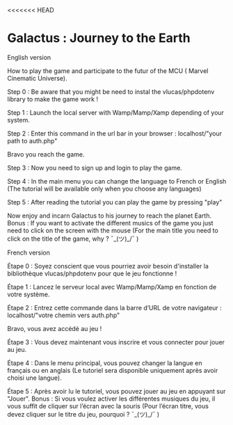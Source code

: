 <<<<<<< HEAD

# Galactus : Journey to the Earth

English version

How to play the game and participate to the futur of the MCU ( Marvel Cinematic Universe).

Step 0 : Be aware that you might be need to instal the vlucas/phpdotenv library to make the game work !

Step 1 :
Launch the local server with Wamp/Mamp/Xamp depending of your system.

Step 2 :
Enter this command in the url bar in your browser : localhost/"your path to auth.php"

Bravo you reach the game.

Step 3 :
Now you need to sign up and login to play the game.

Step 4 :
In the main menu you can change the language to French or English (The tutorial will be available only when you choose any languages)

Step 5 :
After reading the tutorial you can play the game by pressing "play"

Now enjoy and incarn Galactus to his journey to reach the planet Earth.
Bonus : If you want to activate the different musics of the game you just need to click on the screen with the mouse (For the main title you need to click on the title of the game, why ? ¯\_(ツ)\_/¯ )

French version

Étape 0 : Soyez conscient que vous pourriez avoir besoin d'installer la bibliothèque vlucas/phpdotenv pour que le jeu fonctionne !

Étape 1 :
Lancez le serveur local avec Wamp/Mamp/Xamp en fonction de votre système.

Étape 2 :
Entrez cette commande dans la barre d’URL de votre navigateur : localhost/"votre chemin vers auth.php"

Bravo, vous avez accédé au jeu !

Étape 3 :
Vous devez maintenant vous inscrire et vous connecter pour jouer au jeu.

Étape 4 :
Dans le menu principal, vous pouvez changer la langue en français ou en anglais (Le tutoriel sera disponible uniquement après avoir choisi une langue).

Étape 5 :
Après avoir lu le tutoriel, vous pouvez jouer au jeu en appuyant sur "Jouer".
Bonus : Si vous voulez activer les différentes musiques du jeu, il vous suffit de cliquer sur l’écran avec la souris (Pour l’écran titre, vous devez cliquer sur le titre du jeu, pourquoi ? ¯\_(ツ)\_/¯ )
